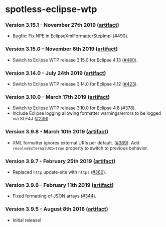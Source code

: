 # spotless-eclipse-wtp

### Version 3.15.1 - November 27th 2019 ([artifact]([jcenter](https://bintray.com/diffplug/opensource/spotless-eclipse-wtp)))

* Bugfix: Fix NPE in EclipseXmlFormatterStepImpl ([#490](https://github.com/diffplug/spotless/pull/490)).

### Version 3.15.0 - November 6th 2019 ([artifact]([jcenter](https://bintray.com/diffplug/opensource/spotless-eclipse-wtp)))

* Switch to Eclipse WTP release 3.15.0 for Eclipse 4.13 ([#480](https://github.com/diffplug/spotless/issues/480)).

### Version 3.14.0 - July 24th 2019 ([artifact]([jcenter](https://bintray.com/diffplug/opensource/spotless-eclipse-wtp)))

* Switch to Eclipse WTP release 3.14.0 for Eclipse 4.12 ([#423](https://github.com/diffplug/spotless/pull/423)).

### Version 3.10.0 - March 17th 2019 ([artifact]([jcenter](https://bintray.com/diffplug/opensource/spotless-eclipse-wtp)))

* Switch to Eclipse WTP release 3.10.0 for Eclipse 4.8 ([#378](https://github.com/diffplug/spotless/pull/378)).
* Include Eclipse logging allowing formatter warnings/errors to be logged via SLF4J ([#236](https://github.com/diffplug/spotless/issues/236)).

### Version 3.9.8 - March 10th 2019 ([artifact]([jcenter](https://bintray.com/diffplug/opensource/spotless-eclipse-wtp)))

* XML formatter ignores external URIs per default. ([#369](https://github.com/diffplug/spotless/issues/369)). Add `resolveExternalURI=true` property to switch to previous behavior.

### Version 3.9.7 - February 25th 2019 ([artifact]([jcenter](https://bintray.com/diffplug/opensource/spotless-eclipse-wtp)))

* Replaced `http` update-site with `https` ([#360](https://github.com/diffplug/spotless/issues/360)).

### Version 3.9.6 - February 11th 2019 ([artifact]([jcenter](https://bintray.com/diffplug/opensource/spotless-eclipse-wtp)))

* Fixed formatting of JSON arrays ([#344](https://github.com/diffplug/spotless/issues/344)).

### Version 3.9.5 - August 8th 2018 ([artifact]([jcenter](https://bintray.com/diffplug/opensource/spotless-eclipse-wtp)))

* Initial release!
